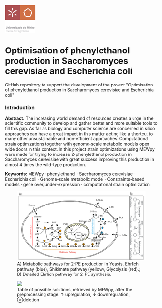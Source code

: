 <img src=https://github.com/ruigomesbioinf/2-PEopt/blob/main/assets/EEUMLOGO.png alt="drawing" width="100"/>

# Optimisation of phenylethanol production in Saccharomyces cerevisiae and Escherichia coli
GitHub repository to support the development of the project "Optimisation of phenylethanol production in Saccharomyces cerevisiae and Escherichia coli"

### Introduction
<p align = "justify">

  **Abstract.** The increasing world demand of resources creates a urge in the scientific community to develop and gather better and more suitable tools to fill this gap. As far as biology and computer science are concerned in silico approaches can have a great impact in this matter acting like a shortcut to many other unsustainable and non-efficient approaches. Computational strain optimizations together with genome-scale metabolic models open wide doors in this context. In this project strain optimizations using MEWpy were made for trying to increase 2-phenylethanol production in Saccharomyces cerevisiae with great success improving this production in almost 4 times the wild-type production.

  **Keywords:** MEWpy · phenylethanol · Saccharomyces cerevisiae · Escherichia coli · Genome-scale metabolic model · Constraints-based models · gene over/under-expression · computational strain optimization
</p>

<figure>
  <img src=https://github.com/ruigomesbioinf/2-PEopt/blob/main/assets/DETAILED_PATHWAY.png alt="drawing" width="900"/>
  <figcaption>A) Metabolic pathways for 2-PE production in Yeasts. Ehrlich pathway (blue),
  Shikimate pathway (yellow), Glycolysis (red).; B) Detailed Ehrlich
  pathway for 2-PE synthesis.</figcaption>
 </figure>

<figure>
  <img src=https://github.com/ruigomesbioinf/2-PEopt/blob/main/assets/table_solutions.png>
  <figcaption> Table of possible solutions, retrieved by MEWpy, after the preprocessing
stage. ↑ upregulation, ↓ downregulation, ⊗deletion </figcaption>
</figure>